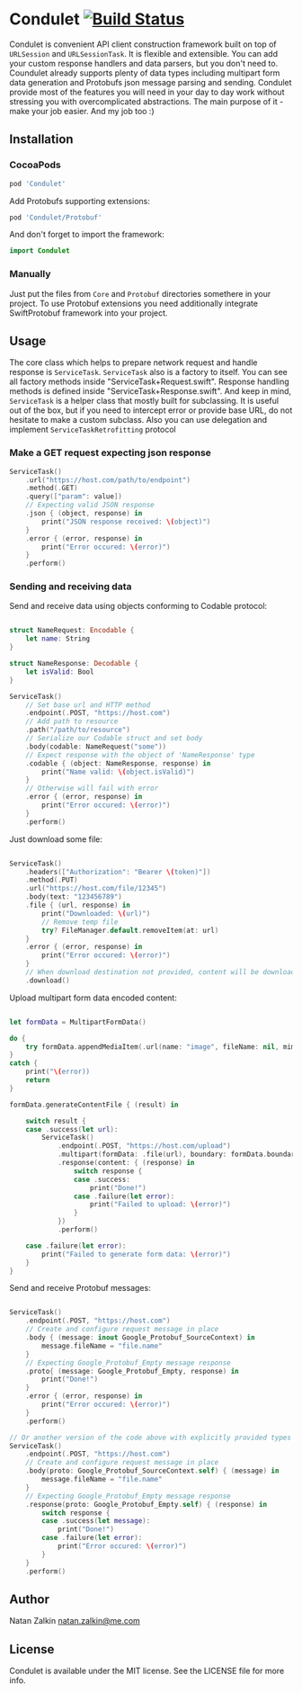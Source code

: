 # Condulet [![Build Status](https://travis-ci.com/kozlek/Condulet.svg?branch=master)](https://travis-ci.com/kozlek/Condulet)

Condulet is convenient API client construction framework built on top of `URLSession` and `URLSessionTask`. It is flexible and extensible. You can add your custom response handlers and data parsers, but you don't need to. Coundulet already supports plenty of data types including multipart form data generation and Protobufs json message parsing and sending. Condulet provide most of the features you will need in your day to day work without stressing you with overcomplicated abstractions. The main purpose of it - make your job easier. And my job too :) 

## Installation

### CocoaPods

```ruby
pod 'Condulet'
```


Add Protobufs supporting extensions:

```ruby
pod 'Condulet/Protobuf'
```


And don't forget to import the framework:

```swift
import Condulet
```

### Manually


Just put the files from `Core` and `Protobuf` directories somethere in your project. To use Protobuf extensions you need additionally integrate SwiftProtobuf framework into your project.


## Usage


The core class which helps to prepare network request and handle response is `ServiceTask`. `ServiceTask` also is a factory to itself. You can see all factory methods inside "ServiceTask+Request.swift". Response handling methods is defined inside "ServiceTask+Response.swift". And keep in mind, `ServiceTask` is a helper class that mostly built for subclassing. It is useful out of the box, but if you need to intercept error or provide base URL, do not hesitate to make a custom subclass. Also you can use delegation and implement  `ServiceTaskRetrofitting` protocol  

### Make a GET request expecting json response

```swift
ServiceTask()
    .url("https://host.com/path/to/endpoint")
    .method(.GET)
    .query(["param": value])
    // Expecting valid JSON response
    .json { (object, response) in
        print("JSON response received: \(object)")
    }
    .error { (error, response) in
        print("Error occured: \(error)")
    }
    .perform()
```

### Sending and receiving data


Send and receive data using objects conforming to Codable protocol:

```swift

struct NameRequest: Encodable {
    let name: String
}

struct NameResponse: Decodable {
    let isValid: Bool
}

ServiceTask()
    // Set base url and HTTP method
    .endpoint(.POST, "https://host.com")
    // Add path to resource
    .path("/path/to/resource")
    // Serialize our Codable struct and set body
    .body(codable: NameRequest("some"))
    // Expect response with the object of 'NameResponse' type
    .codable { (object: NameResponse, response) in
        print("Name valid: \(object.isValid)")
    }
    // Otherwise will fail with error
    .error { (error, response) in
        print("Error occured: \(error)")
    }
    .perform()
```


Just download some file:

```swift

ServiceTask()
    .headers(["Authorization": "Bearer \(token)"])
    .method(.PUT)
    .url("https://host.com/file/12345")
    .body(text: "123456789")
    .file { (url, response) in
        print("Downloaded: \(url)")
        // Remove temp file
        try? FileManager.default.removeItem(at: url)
    }
    .error { (error, response) in
        print("Error occured: \(error)")
    }
    // When download destination not provided, content will be downloaded and saved to temp file
    .download()
```


Upload multipart form data encoded content:

```swift

let formData = MultipartFormData()

do {
    try formData.appendMediaItem(.url(name: "image", fileName: nil, mimeType: nil, url: *url*))
}
catch {
    print("\(error))
    return
}

formData.generateContentFile { (result) in

    switch result {
    case .success(let url):
        ServiceTask()
            .endpoint(.POST, "https://host.com/upload")
            .multipart(formData: .file(url), boundary: formData.boundary)
            .response(content: { (response) in
                switch response {
                case .success:
                    print("Done!")
                case .failure(let error):
                    print("Failed to upload: \(error)")
                }
            })
            .perform()

    case .failure(let error):
        print("Failed to generate form data: \(error)")
    }
}
```

Send and receive Protobuf messages:

```swift

ServiceTask()
    .endpoint(.POST, "https://host.com")
    // Create and configure request message in place
    .body { (message: inout Google_Protobuf_SourceContext) in
        message.fileName = "file.name"
    }
    // Expecting Google_Protobuf_Empty message response
    .proto{ (message: Google_Protobuf_Empty, response) in
        print("Done!")
    }
    .error { (error, response) in
        print("Error occured: \(error)")
    }
    .perform()

// Or another version of the code above with explicitly provided types
ServiceTask()
    .endpoint(.POST, "https://host.com")
    // Create and configure request message in place
    .body(proto: Google_Protobuf_SourceContext.self) { (message) in
        message.fileName = "file.name"
    }
    // Expecting Google_Protobuf_Empty message response
    .response(proto: Google_Protobuf_Empty.self) { (response) in
        switch response {
        case .success(let message):
            print("Done!")
        case .failure(let error):
            print("Error occured: \(error)")
        }
    }
    .perform()
```

## Author


Natan Zalkin natan.zalkin@me.com

## License


Condulet is available under the MIT license. See the LICENSE file for more info.
